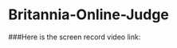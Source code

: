 # Britannia-Online-Judge
###Here is the screen record video link:
            [](28.11.2023_01.37.23_REC (screenrec.com))
